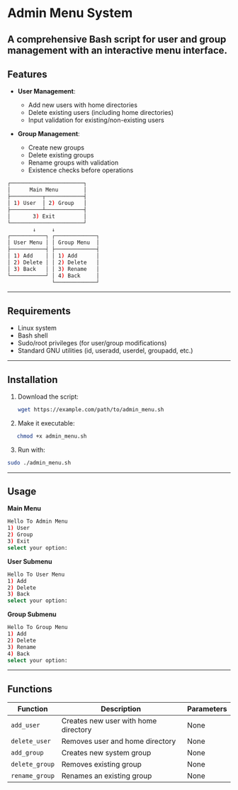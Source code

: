 # Admin Menu System

A comprehensive Bash script for user and group management with an interactive menu interface.
---
## Features

- **User Management**:
  - Add new users with home directories
  - Delete existing users (including home directories)
  - Input validation for existing/non-existing users

- **Group Management**:
  - Create new groups
  - Delete existing groups
  - Rename groups with validation
  - Existence checks before operations
```bash
┌───────────────────────┐
│      Main Menu        │
├──────────┬────────────┤
│ 1) User  │ 2) Group   │
├──────────┴────────────┤
│       3) Exit         │
└───────────────────────┘
        ↓     ↓
┌───────────┐ ┌─────────────┐
│ User Menu │ │ Group Menu  │
├───────────┤ ├─────────────┤
│ 1) Add    │ │ 1) Add      │
│ 2) Delete │ │ 2) Delete   │
│ 3) Back   │ │ 3) Rename   │
└───────────┘ │ 4) Back     │
              └─────────────┘
```
---
## Requirements

- Linux system
- Bash shell
- Sudo/root privileges (for user/group modifications)
- Standard GNU utilities (id, useradd, userdel, groupadd, etc.)
---
## Installation
1. Download the script:
   ```bash
   wget https://example.com/path/to/admin_menu.sh
   ```
2. Make it executable:
```bash
   chmod +x admin_menu.sh
  ```
3. Run with:
```bash
sudo ./admin_menu.sh
```
---
## Usage
**Main Menu**
```bash
Hello To Admin Menu
1) User
2) Group
3) Exit
select your option:
```
**User Submenu**
```bash
Hello To User Menu
1) Add
2) Delete
3) Back
select your option:
```
**Group Submenu**
```bash
Hello To Group Menu
1) Add
2) Delete
3) Rename
4) Back
select your option:
```
---
## Functions

| Function       | Description                          | Parameters |
|----------------|--------------------------------------|------------|
| `add_user`     | Creates new user with home directory | None       |
| `delete_user`  | Removes user and home directory      | None       |
| `add_group`    | Creates new system group             | None       |
| `delete_group` | Removes existing group               | None       |
| `rename_group` | Renames an existing group            | None       |
